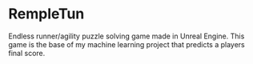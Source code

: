 # RempleTun
Endless runner/agility puzzle solving game made in Unreal Engine. This game is the base of my machine learning project that predicts a players final score.

